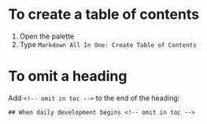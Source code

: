 # To create a table of contents

1. Open the palette
2. Type `Markdown All In One: Create Table of Contents`

# To omit a heading

Add `<!-- omit in toc -->` to the end of the heading:

`## When daily development begins <!-- omit in toc -->`